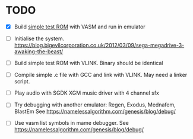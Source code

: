 # TODO

- [x] Build [simple test ROM](https://github.com/sroccaserra/learning-megadrive) with VASM and run in emulator
- [ ] Initialise the system. https://blog.bigevilcorporation.co.uk/2012/03/09/sega-megadrive-3-awaking-the-beast/
- [ ] Build simple test ROM with VLINK. Binary should be identical
- [ ] Compile simple .c file with GCC and link with VLINK. May need a linker script.
- [ ] Play audio with SGDK XGM music driver with 4 channel sfx

- [ ] Try debugging with another emulator: Regen, Exodus, Mednafem, BlastEm See https://namelessalgorithm.com/genesis/blog/debug/
- [ ] Use vasm list symbols in mame debugger. See https://namelessalgorithm.com/genesis/blog/debug/

